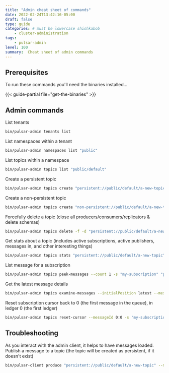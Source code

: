 ```yaml
---
title: "Admin cheat sheet of commands"
date: 2022-02-24T13:42:16-05:00
draft: false
type: guide
categories: # must be lowercase shishkabob
    - cluster-administration
tags:
    - pulsar-admin
level: 100
summary:  Cheat sheet of admin commands
---
```


## Prerequisites

To run these commands you'll need the binaries installed...

{{< guide-partial file="get-the-binaries" >}}

## Admin commands

List tenants

```bash
bin/pulsar-admin tenants list
```

List namespaces within a tenant

```bash
bin/pulsar-admin namespaces list "public"
```

List topics within a namespace

```bash
bin/pulsar-admin topics list "public/default"
```

Create a persistent topic

```bash
bin/pulsar-admin topics create "persistent://public/default/a-new-topic"
```

Create a non-persistent topic

```bash
bin/pulsar-admin topics create "non-persistent://public/default/a-new-topic"
```

Forcefully delete a topic (close all producers/consumers/replicators & delete schemas)

```bash
bin/pulsar-admin topics delete -f -d "persistent://public/default/a-new-topic"
```

Get stats about a topic (includes active subscriptions, active publishers, messages in, and other interesting things)

```bash
bin/pulsar-admin topics stats "persistent://public/default/a-new-topic"
```

List message for a subscription

```bash
bin/pulsar-admin topics peek-messages --count 1 -s "my-subscription" "persistent://public/default/a-new-topic"
```

Get the latest message details

```bash
bin/pulsar-admin topics examine-messages --initialPosition latest --messagePosition 1 "persistent://public/default/a-new-topic"
```

Reset subscription cursor back to 0 (the first message in the queue), in ledger 0 (the first ledger)

```bash
bin/pulsar-admin topics reset-cursor --messageId 0:0 -s "my-subscription" "persistent://public/default/a-new-topic"
```

## Troubleshooting

As you interact with the admin client, it helps to have messages loaded. Publish a message to a topic (the topic will be created as persistent, if it doesn't exist)

```bash
bin/pulsar-client produce "persistent://public/default/a-new-topic" --messages "Hello there"
```
